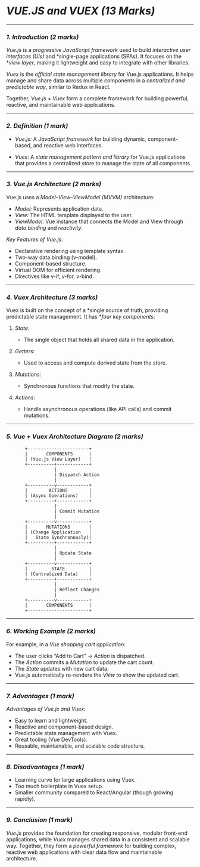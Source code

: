 


# *VUE.JS and VUEX (13 Marks)*

---

### *1. Introduction (2 marks)*

*Vue.js* is a *progressive JavaScript framework* used to build *interactive user interfaces (UIs)* and *single-page applications (SPAs). It focuses on the **view layer*, making it lightweight and easy to integrate with other libraries.

*Vuex* is the *official state management library* for Vue.js applications. It helps manage and share data across multiple components in a *centralized and predictable way*, similar to Redux in React.

Together, *Vue.js + Vuex* form a complete framework for building powerful, reactive, and maintainable web applications.

---

### *2. Definition (1 mark)*

* *Vue.js:*
  A *JavaScript framework* for building dynamic, component-based, and reactive web interfaces.

* *Vuex:*
  A *state management pattern and library* for Vue.js applications that provides a centralized store to manage the state of all components.

---

### *3. Vue.js Architecture (2 marks)*

Vue.js uses a *Model–View–ViewModel (MVVM)* architecture:

* *Model:* Represents application data.
* *View:* The HTML template displayed to the user.
* *ViewModel:* Vue instance that connects the Model and View through *data binding* and *reactivity*.

*Key Features of Vue.js:*

* Declarative rendering using template syntax.
* Two-way data binding (v-model).
* Component-based structure.
* Virtual DOM for efficient rendering.
* Directives like v-if, v-for, v-bind.

---

### *4. Vuex Architecture (3 marks)*

Vuex is built on the concept of a *single source of truth, providing predictable state management. It has **four key components*:

1. *State:*

   * The single object that holds all shared data in the application.

2. *Getters:*

   * Used to access and compute derived state from the store.

3. *Mutations:*

   * Synchronous functions that modify the state.

4. *Actions:*

   * Handle asynchronous operations (like API calls) and commit mutations.

---

### *5. Vue + Vuex Architecture Diagram (2 marks)*


           +-----------------------+
           |       COMPONENTS      |
           | (Vue.js View Layer)   |
           +----------+------------+
                      |
                      | Dispatch Action
                      |
           +----------v------------+
           |        ACTIONS        |
           | (Async Operations)    |
           +----------+------------+
                      |
                      | Commit Mutation
                      |
           +----------v------------+
           |       MUTATIONS       |
           | (Change Application   |
           |   State Synchronously)|
           +----------+------------+
                      |
                      | Update State
                      |
           +----------v------------+
           |         STATE         |
           | (Centralized Data)    |
           +----------+------------+
                      |
                      | Reflect Changes
                      |
           +----------v------------+
           |       COMPONENTS      |
           +-----------------------+


---

### *6. Working Example (2 marks)*

For example, in a *Vue shopping cart application*:

* The user clicks “Add to Cart” → *Action* is dispatched.
* The *Action* commits a *Mutation* to update the cart count.
* The *State* updates with new cart data.
* Vue.js automatically re-renders the *View* to show the updated cart.

---

### *7. Advantages (1 mark)*

*Advantages of Vue.js and Vuex:*

* Easy to learn and lightweight.
* Reactive and component-based design.
* Predictable state management with Vuex.
* Great tooling (Vue DevTools).
* Reusable, maintainable, and scalable code structure.

---

### *8. Disadvantages (1 mark)*

* Learning curve for large applications using Vuex.
* Too much boilerplate in Vuex setup.
* Smaller community compared to React/Angular (though growing rapidly).

---

### *9. Conclusion (1 mark)*

*Vue.js* provides the foundation for creating responsive, modular front-end applications, while *Vuex* manages shared data in a consistent and scalable way.
Together, they form a *powerful framework* for building complex, reactive web applications with clear data flow and maintainable architecture.

